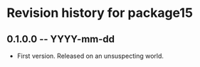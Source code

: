 # Revision history for package15

## 0.1.0.0 -- YYYY-mm-dd

* First version. Released on an unsuspecting world.
